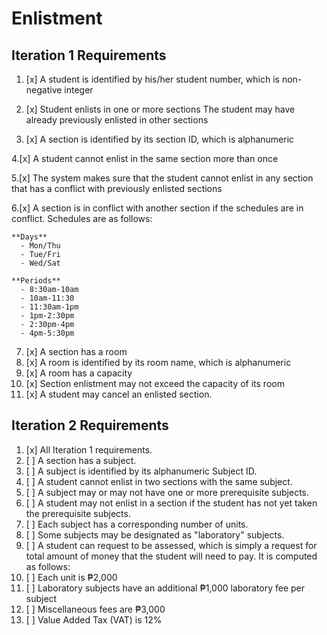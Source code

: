 
# Enlistment

## Iteration 1 Requirements

1. [x] A student is identified by his/her student number, which is non-negative integer

2. [x] Student enlists in one or more sections The student may have already previously enlisted in other sections

3. [x] A section is identified by its section ID, which is alphanumeric

4.[x] A student cannot enlist in the same section more than once

5.[x] The system makes sure that the student cannot enlist in any section that has a conflict with previously enlisted sections

6.[x] A section is in conflict with another section if the schedules are in conflict. Schedules are as follows:
   
    **Days**
      - Mon/Thu
      - Tue/Fri
      - Wed/Sat

    **Periods**
      - 8:30am-10am 
      - 10am-11:30
      - 11:30am-1pm
      - 1pm-2:30pm
      - 2:30pm-4pm
      - 4pm-5:30pm

7. [x] A section has a room
8. [x] A room is identified by its room name, which is alphanumeric
9. [x] A room has a capacity
10. [x] Section enlistment may not exceed the capacity of its room
11. [x] A student may cancel an enlisted section.

## Iteration 2 Requirements

1. [x] All Iteration 1 requirements.
2. [ ] A section has a subject.
3. [ ] A subject is identified by its alphanumeric Subject ID.
4. [ ] A student cannot enlist in two sections with the same subject.
5. [ ] A subject may or may not have one or more prerequisite subjects.
6. [ ] A student may not enlist in a section if the student has not yet taken the prerequisite subjects.
7. [ ] Each subject has a corresponding number of units.
8. [ ] Some subjects may be designated as "laboratory" subjects.
9. [ ] A student can request to be assessed, which is simply a request for total amount of money that the student will need to pay. It is computed as follows:
10. [ ] Each unit is ₱2,000
11. [ ] Laboratory subjects have an additional ₱1,000 laboratory fee per subject
12. [ ] Miscellaneous fees are ₱3,000
13. [ ] Value Added Tax (VAT) is 12%